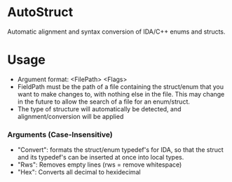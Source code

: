 # AutoStruct
Automatic alignment and syntax conversion of IDA/C++ enums and structs.

# Usage
- Argument format: &lt;FilePath&gt; &lt;Flags&gt;</br>
- FieldPath must be the path of a file containing the struct/enum that you want to make changes to, with nothing else in the file. This may change in the future to allow the search of a file for an enum/struct. </br>
- The type of structure will automatically be detected, and alignment/conversion will be applied</br>

### Arguments (Case-Insensitive)
- "Convert": formats the struct/enum typedef's for IDA, so that the struct and its typedef's can be inserted at once into local types.
- "Rws": Removes empty lines (rws = remove whitespace)
- "Hex": Converts all decimal to hexidecimal
